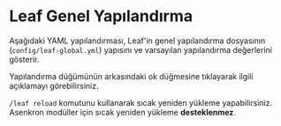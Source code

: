 <script setup>
import leafGlobalConfig_1_21_4 from './data/leaf-global-1-21-4';
import leafGlobalConfig_1_21_1 from './data/leaf-global-1-21-1';
import ConfigGroup from '../../../../.vitepress/theme/components/config/ConfigGroup.vue'
const data = {
    '1.21.4': leafGlobalConfig_1_21_4,
    '1.21.1': leafGlobalConfig_1_21_1
}
</script>

# Leaf Genel Yapılandırma
Aşağıdaki YAML yapılandırması, Leaf'in genel yapılandırma dosyasının (`config/leaf-global.yml`) yapısını ve varsayılan yapılandırma değerlerini gösterir.

Yapılandırma düğümünün arkasındaki ok düğmesine tıklayarak ilgili açıklamayı görebilirsiniz.

`/leaf reload` komutunu kullanarak sıcak yeniden yükleme yapabilirsiniz. Asenkron modüller için sıcak yeniden yükleme **desteklenmez**.

<ConfigGroup :data />
